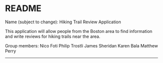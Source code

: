 # README

Name (subject to change): Hiking Trail Review Application

This application will allow people from the Boston area to find information and write reviews for hiking trails near the area.

Group members:
Nico Foti
Philip Trostli
James Sheridan
Karen Bala
Matthew Perry

**************************************************